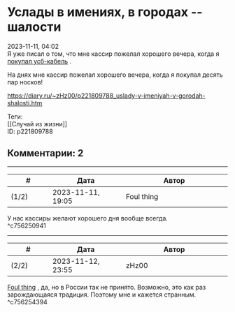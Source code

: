 Услады в имениях, в городах -- шалости
======================================

  
2023-11-11, 04:02  
 Я уже писал о том, что мне кассир пожелал хорошего вечера, когда я  [покупал усб-кабель](Кишки)  .   
   
 На днях мне кассир пожелал хорошего вечера, когда я покупал десять пар носков!   
  
<https://diary.ru/~zHz00/p221809788_uslady-v-imeniyah-v-gorodah-shalosti.htm>  
  
Теги:  
[[Случай из жизни]]  
ID: p221809788  


Комментарии: 2
--------------

  


---



|         #         |              Дата              |                     Автор                     |           ID           |
| --- | --- | --- | --- |
| (1/2) | 2023-11-11, 19:05 | Foul thing | c756250941 |

  
 У нас кассиры желают хорошего дня вообще всегда.   
 ^c756250941

---



|         #         |              Дата              |                     Автор                     |           ID           |
| --- | --- | --- | --- |
| (2/2) | 2023-11-12, 23:55 | zHz00 | c756254394 |

  
  [Foul thing](https://foulthing.diary.ru "Temporary Internet Flies")  , да, но в России так не принято. Возможно, это как раз зарождающаяся традиция. Поэтому мне и кажется странным.   
 ^c756254394